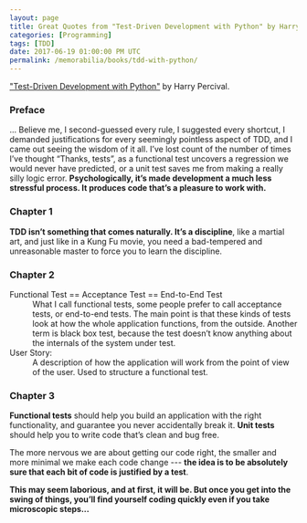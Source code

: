 ```yaml
---
layout: page
title: Great Quotes from "Test-Driven Development with Python" by Harry Percival
categories: [Programming]
tags: [TDD]
date: 2017-06-19 01:00:00 PM UTC
permalink: /memorabilia/books/tdd-with-python/
---
```



["Test-Driven Development with Python"](https://www.obeythetestinggoat.com/pages/book.html) by Harry Percival.


### Preface

... Believe me, I second-guessed every rule, I suggested every shortcut, I demanded justifications for every seemingly pointless aspect of TDD, and I came out seeing the wisdom of it all. I’ve lost count of the number of times I’ve thought “Thanks, tests”, as a functional test uncovers a regression we would never have predicted, or a unit test saves me from making a really silly logic error. **Psychologically, it’s made development a much less stressful process. It produces code that’s a pleasure to work with.**


### Chapter 1

**TDD isn’t something that comes naturally. It’s a discipline**, like a martial art, and just like in a Kung Fu movie, you need a bad-tempered and unreasonable master to force you to learn the discipline.


### Chapter 2

<dl>
  <dt>Functional Test == Acceptance Test == End-to-End Test</dt>
  <dd>
    What I call functional tests, some people prefer to call acceptance tests, or end-to-end tests. The main point is that these kinds of tests look at how the whole application functions, from the outside. Another term is black box test, because the test doesn’t know anything about the internals of the system under test.
  </dd>
  <dt>User Story: </dt>
  <dd>
    A description of how the application will work from the point of view of the user. Used to structure a functional test.
  </dd>
</dl>


### Chapter 3

**Functional tests** should help you build an application with the right functionality, and guarantee you never accidentally break it. **Unit tests** should help you to write code that’s clean and bug free.


The more nervous we are about getting our code right, the smaller and more minimal we make each code change --- **the idea is to be absolutely sure that each bit of code is justified by a test**.

**This may seem laborious, and at first, it will be. But once you get into the swing of things, you’ll find yourself coding quickly even if you take microscopic steps...**
